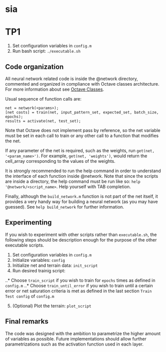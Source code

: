 # sia

# TP1

1. Set configuration variables in `config.m`
2. Run bash script: `./executable.sh`

## Code organization
All neural network related code is inside the @network directory, commented and organized in compliance with 
Octave classes architecture. For more information about see [Octave Classes](https://octave.org/doc/v4.0.3/Creating-a-Class.html).

Usual sequence of function calls are:

```
net = network(<params>);
[net costs] = train(net, input_pattern_set, expected_set, batch_size, epochs);
results = activate(net, test_set);
```

Note that Octave does not implement pass by reference, so the net variable must be set in each call to train
or any other call to a function that modifies the net.

If any parameter of the net is required, such as the weights, run `get(net, '<param_name>')`. For example,
`get(net, 'weights')`, would return the cell_array corresponding to the values of the weights. 

It is strongly recommended to run the help command in order to understand the interface of each function inside
@network. Note that since the scripts are inside a directory, the help command must be run like so:
`help '@network/<script_name>`. Help yourself with TAB completion.

Finally, although the `build_network.m` function is not part of the net itself, it provides a very handy way for
building a neural network (as you may have guessed). See `help build_network` for further information.

## Experimenting
If you wish to experiment with other scripts rather than `executable.sh`, the following steps should be description
enough for the purpose of the other executable scripts.

1. Set configuration variables in `config.m`
2. Initialize variables: `config`
3. Initialize net and terrain data: `init_script`
4. Run desired trainig script:

..* Choose `train_script` if you wish to train for `epochs` times as defined in `config.m`
..* Choose `train_until_error` if you wish to train until a certain error or net saturation criteria is met 
as defined in the last section `Train Test config` of `config.m`

5. (Optional) Plot the terrain: `plot_script`

## Final remarks
The code was designed with the ambition to parametrize the higher amount of variables as possible.
Future implementations should allow further parametrizations such as the activation function used in each layer.
